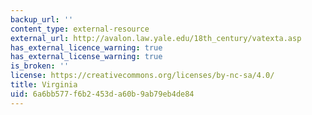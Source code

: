 ```yaml
---
backup_url: ''
content_type: external-resource
external_url: http://avalon.law.yale.edu/18th_century/vatexta.asp
has_external_licence_warning: true
has_external_license_warning: true
is_broken: ''
license: https://creativecommons.org/licenses/by-nc-sa/4.0/
title: Virginia
uid: 6a6bb577-f6b2-453d-a60b-9ab79eb4de84
---
```

